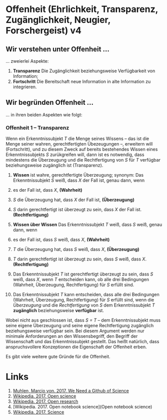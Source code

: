 <!---
   NAME - The NAME of this project is:
ethos

  FILE - The FILENAME of the current file is:
/v4.md

  CREATION - This project was CREATED on:
2017-01-28-16:15:00 UTC

  MODIFICATION - This project was last MODIFIED on:
2017-01-28-16:15:00 UTC

  VERSION - The current VERSION of this project is:
<git-commit-hash>-2017-01-28-16:15:00 UTC

  CREATOR(S) - This project was CREATED by:
Michael Czechowski, Martin Maga

  CONTACT - You can CONTACT the creator(s) or developer(s) of this project at:
E-Mail: mail@martinmaga.de

  COPYRIGHT - The COPYRIGHT holder of this project is:
COPYRIGHT (c) 2016 Martin Maga

  LICENSE - This project is LICENSED under the following license:
Martin Maga 2016 CC BY-SA 4.0 https://creativecommons.org

  SUBFILE – This is a SUBFILE! For more INFORMATION on this project go to:
/README.md
--->

# Offenheit (Ehrlichkeit, Transparenz, Zugänglichkeit, Neugier, Forschergeist) **v4**
## Wir verstehen unter Offenheit …
… zweierlei Aspekte:

1. **Transparenz** Die Zugänglichkeit beziehungsweise Verfügbarkeit von
  Information;
2. **Fortschritt** Die Bereitschaft neue Information in alte Information zu   
  integrieren.

## Wir begründen Offenheit …
… in ihren beiden Aspekten wie folgt:

### Offenheit 1 – Transparenz
Wenn ein Erkenntnissubjekt *T* die Menge seines Wissens – das ist die Menge
seiner wahren, gerechtfertigten Übezeugungen –, erweitern will (Fortschritt),
und zu diesem Zweck auf bereits bestehendes Wissen eines Erkenntnissubjekts *S* zurükgreifen will, dann ist es notwendig, dass mindestens die Überzeugung und
die Rechtfertigung von *S* für *T* verfügbar beziehungsweise zugänglich ist
(Transparenz).

1. **Wissen** ist wahre, gerechtfertigte Überzeugung; synonym:
  Das Erkenntnissubjekt *S* weiß, dass *X* der Fall ist, genau dann, wenn
  1. es der Fall ist, dass *X*, **(Wahrheit)**
  2. *S* die Überzeugung hat, dass *X* der Fall ist, **(Überzeugung)**
  3. *S* darin gerechtfertigt ist überzeugt zu sein,
    dass *X* der Fall ist. **(Rechtfertigung)**

2. **Wissen über Wissen** Das Erkenntnissubjekt *T* weiß, dass *S* weiß, genau
  dann, wenn
  1. es der Fall ist, dass *S* weiß, dass *X*, **(Wahrheit)**
  2. *T* die Überzeugung hat, dass *S* weiß, dass *X*, **(Überzeugung)**
  3. *T* darin gerechtfertigt ist überzeugt zu sein,
    dass *S* weiß, dass *X*. **(Rechtfertigung)**

3. Das Erkenntnissubjekt *T* ist gerechtfertigt überzeugt zu sein, dass *S*
  weiß, dass *X*, wenn *T* entscheiden kann, ob alle drei Bedingungen
  (Wahrheit, Überzeugung, Rechtfertigung) für *S* erfüllt sind.

4. Das Erkenntnissubjekt *T* kann entscheiden, dass alle drei Bedingungen
  (Wahrheit, Überzeugung, Rechtfertigung) für *S* erfüllt sind, wenn die
  *Überzeugung* und die *Rechtfertigung* von *S* dem Erkenntnissubjekt *T*
  **zugänglich** beziehungsweise **verfügbar** ist.

Wobei nicht aus geschlossen ist, dass *S = T* – dem Erkenntnissubjekt muss
seine eigene Überzeugung und seine eigene Rechtfertigung zugänglich
beziehungsweise verfügbar sein.
Bei diesem Argument werden nur minimale Anforderungen an den Wissensbegriff,
den Begriff der Wissenschaft und das Erkenntnissubjekt gestellt.
Das heißt natürlich, dass anspruchsvollere Konzeptionen die Eigenschaft der
Offenheit erben.

Es gibt viele weitere gute Gründe für die Offenheit.

# Links
1. [Muhlen, Marcio von. 2017. We Need a Github of Science](http://marciovm.com/i-want-a-github-of-science/)
2. [Wikipedia. 2017. Open science](https://en.wikipedia.org/wiki/Open_science)
3. [Wikipedia. 2017. Open research](https://en.wikipedia.org/wiki/Open_research)
4. [Wikipedia. 2017. Open notebook science](Open notebook science)
5. [Wikipedia. 2017. Science](https://en.wikipedia.org/wiki/Science)
